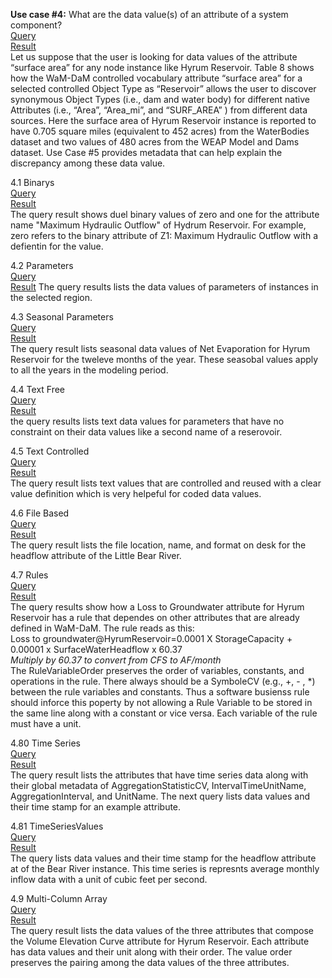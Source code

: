 **Use case #4:** What are the data value(s) of an attribute of a system component?   
[Query](https://github.com/amabdallah/WaM-DaM/blob/master/02UseCases/Queries/04ComparSurfaceArea_Parameter.sql)     
[Result](https://github.com/amabdallah/WaM-DaM/blob/master/02UseCases/Results/UseCase4.0.csv)  
Let us suppose that the user is looking for data values of the attribute “surface area” for any node instance like Hyrum Reservoir. Table 8 shows how the WaM-DaM controlled vocabulary attribute “surface area” for a selected controlled Object Type as “Reservoir” allows the user to discover synonymous Object Types (i.e., dam and water body) for different native Attributes (i.e., “Area”, “Area_mi”, and “SURF_AREA” ) from different data sources. Here the surface area of Hyrum Reservoir instance is reported to have 0.705 square miles (equivalent to 452 acres) from the WaterBodies dataset and two values of 480 acres from the WEAP Model and Dams dataset. Use Case #5 provides metadata that can help explain the discrepancy among these data value. 

4.1 Binarys  
[Query](https://github.com/amabdallah/WaM-DaM/blob/master/02UseCases/Queries/4.1Binarys.sql)   
[Result](https://github.com/amabdallah/WaM-DaM/blob/master/02UseCases/Results/UseCase4.1.csv)  
The query result shows duel binary values of zero and one for the attribute name "Maximum Hydraulic Outflow" of Hydrum Reservoir. For example, zero refers to the binary attribute of Z1: Maximum Hydraulic Outflow with a defientin for the value. 		

4.2 Parameters   
[Query](https://github.com/amabdallah/WaM-DaM/blob/master/02UseCases/Queries/4.2Parameters.sql)    
[Result](https://github.com/amabdallah/WaM-DaM/blob/master/02UseCases/Results/UseCase4.2.csv) 
The query results lists the data values of parameters of instances in the selected region.


4.3 Seasonal Parameters   
[Query](https://github.com/amabdallah/WaM-DaM/blob/master/02UseCases/Queries/4.3SeasonalParameter.sql)   
[Result](https://github.com/amabdallah/WaM-DaM/blob/master/02UseCases/Results/UseCase4.30.csv)  
The query result lists seasonal data values of Net Evaporation for Hyrum Reservoir for the tweleve months of the year. These seasobal values apply to all the years in the modeling period.  

4.4 Text Free    
[Query](https://github.com/amabdallah/WaM-DaM/blob/master/02UseCases/Queries/4.4TextFree.sql)   
[Result](https://github.com/amabdallah/WaM-DaM/blob/master/02UseCases/Results/UseCase4.4.csv)  
the query results lists text data values for parameters that have no constraint on their data values like a second name of a reserovoir. 

4.5 Text Controlled    
[Query](https://github.com/amabdallah/WaM-DaM/blob/master/02UseCases/Queries/4.5TextControlled.sql)   
[Result](https://github.com/amabdallah/WaM-DaM/blob/master/02UseCases/Results/UseCase4.5.csv)    
The query result lists text values that are controlled and reused with a clear value definition which is very helpeful for coded data values.

4.6 File Based    
[Query](https://github.com/amabdallah/WaM-DaM/blob/master/02UseCases/Queries/4.6FileBased.sql)  
[Result](https://github.com/amabdallah/WaM-DaM/blob/master/02UseCases/Results/UseCase4.6.csv)  
The query result lists the file location, name, and format on desk for the headflow attribute of the Little Bear River.

4.7 Rules    
[Query](https://github.com/amabdallah/WaM-DaM/blob/master/02UseCases/Queries/4.7Rules.sql)   
[Result](https://github.com/amabdallah/WaM-DaM/blob/master/02UseCases/Results/UseCase4.70.csv)    
The query results show how a Loss to Groundwater attribute for Hyrum Reservoir has a rule that dependes on other attributes that are already defined in WaM-DaM. The rule reads as this:    
Loss to groundwater@HyrumReservoir=0.0001 X StorageCapacity + 0.00001 x SurfaceWaterHeadflow x 60.37       
*Multiply by 60.37 to convert from CFS to AF/month*    
The RuleVariableOrder preserves the order of variables, constants, and operations in the rule.  There always should be a SymboleCV (e.g., +, - , *) between the rule variables and constants. Thus a software busienss rule should inforce this poperty by not allowing a Rule Variable to be stored in the same line along with a constant or vice versa. Each variable of the rule must have a unit.

4.80 Time Series      
[Query](https://github.com/amabdallah/WaM-DaM/blob/master/02UseCases/Queries/4.80TimeSeries.sql)  
[Result](https://github.com/amabdallah/WaM-DaM/blob/master/02UseCases/Results/UseCase4.80.csv)  
The query result lists the attributes that have time series data along with their global metadata of AggregationStatisticCV, IntervalTimeUnitName, AggregationInterval, and UnitName. The next query lists data values and their time stamp for an example attribute. 


4.81 TimeSeriesValues   
[Query](https://github.com/amabdallah/WaM-DaM/blob/master/02UseCases/Queries/4.81TimeSeriesValues.sql)   
[Result](https://github.com/amabdallah/WaM-DaM/blob/master/02UseCases/Results/UseCase4.81.csv)  
The query lists data values and their time stamp for the headflow attribute at of the Bear River instance. This time series is represnts average monthly inflow data with a unit of cubic feet per second.


4.9 Multi-Column Array     
[Query](https://github.com/amabdallah/WaM-DaM/blob/master/02UseCases/Queries/4.90MultiColumns.sql)  
[Result](https://github.com/amabdallah/WaM-DaM/blob/master/02UseCases/Results/UseCase4.90.csv)  
The query result lists the data values of the three attributes that compose the Volume Elevation Curve attribute for Hyrum Reservoir. Each attribute has data values and their unit along with their order. The value order preserves the pairing among the data values of the three attributes.  	




